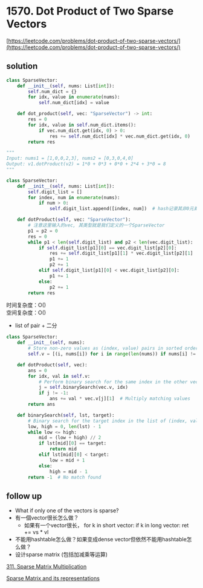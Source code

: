# 1570. Dot Product of Two Sparse Vectors
[https://leetcode.com/problems/dot-product-of-two-sparse-vectors/](https://leetcode.com/problems/dot-product-of-two-sparse-vectors/)


## solution

```python
class SparseVector:
    def __init__(self, nums: List[int]):
        self.num_dict = {}
        for idx, value in enumerate(nums):
            self.num_dict[idx] = value

    def dot_product(self, vec: "SparseVector") -> int:
        res = 0
        for idx, value in self.num_dict.items():
            if vec.num_dict.get(idx, 0) > 0:
                res += self.num_dict[idx] * vec.num_dict.get(idx, 0)
        return res
```

```python
"""
Input: nums1 = [1,0,0,2,3], nums2 = [0,3,0,4,0]
Output: v1.dotProduct(v2) = 1*0 + 0*3 + 0*0 + 2*4 + 3*0 = 8
"""

class SparseVector:
    def __init__(self, nums: List[int]):
        self.digit_list = []
        for index, num in enumerate(nums):
            if num > 0:
                self.digit_list.append([index, num])  # hash记录其非0元素

    def dotProduct(self, vec: "SparseVector"):
        # 注意这里输入的vec, 其类型就是我们定义的一个SparseVector
        p1 = p2 = 0
        res = 0
        while p1 < len(self.digit_list) and p2 < len(vec.digit_list):
            if self.digit_list[p1][0] == vec.digit_list[p2][0]:
                res += self.digit_list[p1][1] * vec.digit_list[p2][1]
                p1 += 1
                p2 += 1
            elif self.digit_list[p1][0] < vec.digit_list[p2][0]:
                p1 += 1
            else:
                p2 += 1
        return res
```
时间复杂度：O() <br>
空间复杂度：O()


- list of pair + 二分

```python
class SparseVector:
    def __init__(self, nums):
        # Store non-zero values as (index, value) pairs in sorted order.
        self.v = [(i, nums[i]) for i in range(len(nums)) if nums[i] != 0]

    def dotProduct(self, vec):
        ans = 0
        for idx, val in self.v:
            # Perform binary search for the same index in the other vector's sorted list
            j = self.binarySearch(vec.v, idx)
            if j != -1:
                ans += val * vec.v[j][1]  # Multiply matching values
        return ans

    def binarySearch(self, lst, target):
        # Binary search for the target index in the list of (index, value) pairs.
        low, high = 0, len(lst) - 1
        while low <= high:
            mid = (low + high) // 2
            if lst[mid][0] == target:
                return mid
            elif lst[mid][0] < target:
                low = mid + 1
            else:
                high = mid - 1
        return -1  # No match found
```


## follow up

- What if only one of the vectors is sparse?
- 有一個vector很长怎么做？
  - 如果有一个vector很长， for k in short vector: if k in long vector: ret += vs * vl
- 不能用hashtable怎么做？如果变成dense vector但依然不能用hashtable怎么做？
- 设计sparse matrix (包括加减乘等运算)

[311. Sparse Matrix Multiplication](../16_math/311.%20Sparse%20Matrix%20Multiplication.md)

[Sparse Matrix and its representations](https://www.geeksforgeeks.org/sparse-matrix-representation/)
